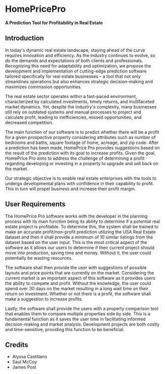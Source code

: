 
# HomePricePro
 **A Prediction Tool for Profitability in Real Estate**

## Introduction

In today's dynamic real estate landscape, staying ahead of the curve requires innovation and efficiency. As the industry continues to evolve, so do the demands and expectations of both clients and professionals. Recognizing this need for adaptability and optimization, we propose the development and implementation of cutting-edge prediction software tailored specifically for real estate businesses – a tool that not only streamlines operations but also enhances strategic decision-making and maximizes commission opportunities.

The real estate sector operates within a fast-paced environment, characterized by calculated investments, timely returns, and multifaceted market dynamics. Yet, despite the industry's complexity, many businesses still rely on outdated systems and manual processes to project and calculate profit, leading to inefficiencies, missed opportunities, and decreased competition.

The main function of our software is to predict whether there will be a profit for a given prospective property considering attributes such as number of bedrooms and baths, square footage of home, acreage, and zip code. After a prediction has been made, HomePrice Pro provides suggestions based on the result of the prediction with its goal to increase profits. Given the goal, HomePrice Pro aims to address the challenge of determining a profit regarding developing or investing in a property to upgrade and sell back on the market.

Our strategic objective is to enable real estate enterprises with the tools to undergo developmental plans with confidence in their capability to profit. This in turn will propel business and increase their profit margin.

## User Requirements

The HomePrice Pro software works with the developer in the planning process with its main function being its ability to determine if a potential real estate project is profitable. To determine this, the system shall be trained to make an accurate profit/non-profit prediction utilizing the USA Real Estate dataset and then it shall provide a minimum of 10 similar listings from the dataset based on the user input. This is the most critical aspect of the software as it allows our users to determine if their current project should move into production, saving time and money. Without it, the user could potentially be wasting resources.

The software shall then provide the user with suggestions of possible layouts and price points that are currently on the market. Considering the current market is an important aspect of this software as it provides users the ability to compete and profit. Without the knowledge, the user could spend over 30 days on the market resulting in a long wait time on their return on investment. Whether or not there is a profit, the software shall make a suggestion to increase profits.

Lastly, the software shall provide the users with a property comparison tool that enables them to compare multiple properties side by side. This is a fundamental function as it saves the user time in facilitating informed decision-making and market analysis. Development projects are both costly and time-sensitive, providing this function to be beneficial.

## Credits

- Alyssa Castillano
- Saul McCoy
- James Post